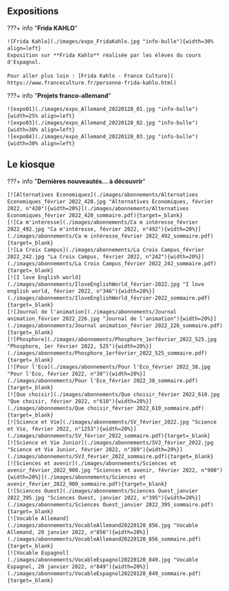 ## Expositions

???+ info "**Frida KAHLO**"
     
    ![Frida Kahlo](./images/expo_FridaKahlo.jpg "info-bulle"){width=30% align=left}
	Exposition sur **Frida Kahlo** réalisée par les élèves du cours d'Espagnol.
		
    Pour aller plus loin : [Frida Kahlo - France Culture]( https://www.franceculture.fr/personne-frida-kahlo.html)


    
???+ info "**Projets franco-allemand**"
    
    
    ![expo01](./images/expo_Allemand_20220128_01.jpg "info-bulle"){width=25% align=left}
    ![expo03](./images/expo_Allemand_20220128_02.jpg "info-bulle"){width=30% align=left}
    ![expo04](./images/expo_Allemand_20220128_03.jpg "info-bulle"){width=30% align=left}

## Le kiosque 
   
???+ info "**Dernières nouveautés... à découvrir**"

    [![Alternatives Economiques](./images/abonnements/Alternatives Economiques_février 2022_420.jpg "Alternatives Economiques, février 2022, n°420"){width=20%}](./images/abonnements/Alternatives Economiques_février 2022_420_sommaire.pdf){target=_blank}
    [![Ca m'intéresse](./images/abonnements/Ca m intéresse_février 2022_492.jpg "Ca m'intéresse, février 2022, n°492"){width=20%}](./images/abonnements/Ca m intéresse_février 2022_492_sommaire.pdf){target=_blank}
    [![La Croix Campus](./images/abonnements/La Croix Campus_février 2022_242.jpg "La Croix Campus, février 2022, n°242"){width=20%}](./images/abonnements/La Croix Campus_février 2022_242_sommaire.pdf){target=_blank}
    [![I love English world](./images/abonnements/IloveEnglishWorld_février-2022.jpg "I love english world, février 2022, n°346"){width=20%}](./images/abonnements/IloveEnglishWorld_février-2022_sommaire.pdf){target=_blank}
    [![Journal de l'animation](./images/abonnements/Journal animation_février 2022_226.jpg "Journal de l'animation"){width=20%}](./images/abonnements/Journal animation_février 2022_226_sommaire.pdf){target=_blank}
    [![Phosphore](./images/abonnements/Phosphore_1erfévrier_2022_525.jpg "Phosphore, 1er février 2022, 525"){width=20%}](./images/abonnements/Phosphore_1erfévrier_2022_525_sommaire.pdf){target=_blank}
    [![Pour l'Eco](./images/abonnements/Pour l'Eco_février 2022_38.jpg "Pour l'Eco, février 2022, n°38"){width=20%}](./images/abonnements/Pour l'Eco_février 2022_38_sommaire.pdf){target=_blank}
    [![Que choisir](./images/abonnements/Que choisir_février 2022_610.jpg "Que choisir, février 2022, n°610"){width=20%}](./images/abonnements/Que choisir_février 2022_610_sommaire.pdf){target=_blank}
    [![Science et Vie](./images/abonnements/SV_février_2022.jpg "Science et Vie, février 2022, n°1253"){width=20%}](./images/abonnements/SV_février_2022_sommaire.pdf){target=_blank}
    [![Science et Vie Junior](./images/abonnements/SVJ_février_2022.jpg "Science et Vie Junior, février 2022, n°389"){width=20%}](./images/abonnements/SVJ_février_2022_sommaire.pdf){target=_blank}
    [![Sciences et avenir](./images/abonnements/Sciences et avenir_février_2022_900.jpg "Sciences et avenir, février 2022, n°900"){width=20%}](./images/abonnements/Sciences et avenir_février_2022_900_sommaire.pdf){target=_blank}
    [![Sciences Ouest](./images/abonnements/Sciences Ouest_janvier 2022_395.jpg "Sciences Ouest, janvier 2022, n°395"){width=20%}](./images/abonnements/Sciences Ouest_janvier 2022_395_sommaire.pdf){target=_blank}
    [![Vocable Allemand](./images/abonnements/VocableAllemand20220120_856.jpg "Vocable Allemand, 20 janvier 2022, n°856"){width=20%}](./images/abonnements/VocableAllemand20220120_856_sommaire.pdf){target=_blank}
    [![Vocable Espagnol](./images/abonnements/VocableEspagnol20220120_849.jpg "Vocable Espagnol, 20 janvier 2022, n°849"){width=20%}](./images/abonnements/VocableEspagnol20220120_849_sommaire.pdf){target=_blank}
    
    
    
    
    

    
	





